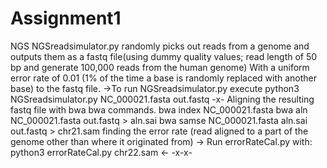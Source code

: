 # Assignment1
NGS
NGSreadsimulator.py randomly picks out reads from a genome and outputs them as a fastq file(using dummy quality values; read length of 50 bp and generate 100,000 reads from the human genome)
With a uniform error rate of 0.01 (1% of the time a base is randomly replaced with another base) to the fastq file.
->To run NGSreadsimulator.py execute
python3 NGSreadsimulator.py NC_000021.fasta out.fastq
-x-
Aligning the resulting fastq file with bwa
  bwa commands.
bwa index NC_000021.fasta
bwa aln NC_000021.fasta out.fastq > aln.sai
bwa samse NC_000021.fasta aln.sai out.fastq > chr21.sam
finding the error rate
(read aligned to a part of the genome other than where it originated from)
-> Run errorRateCal.py with:
python3 errorRateCal.py chr22.sam <-
-x-x-
